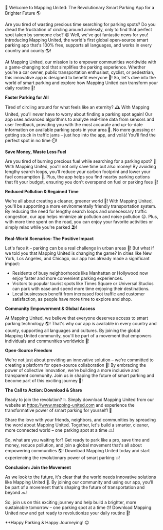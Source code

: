 🚀 Welcome to Mapping United: The Revolutionary Smart Parking App for a Brighter Future 🌎

Are you tired of wasting precious time searching for parking spots? Do you dread the frustration of circling around aimlessly, only to find that perfect spot taken by someone else? 😩 Well, we've got fantastic news for you! Introducing Mapping United, the world's first global open-source smart parking app that's 100% free, supports all languages, and works in every country and county 🌎!

At Mapping United, our mission is to empower communities worldwide with a game-changing tool that simplifies the parking experience. Whether you're a car owner, public transportation enthusiast, cyclist, or pedestrian, this innovative app is designed to benefit everyone 💪! So, let's dive into the world of smart parking and explore how Mapping United can transform your daily routine 🚗!

**Faster Parking for All**

Tired of circling around for what feels like an eternity? 🕰️ With Mapping United, you'll never have to worry about finding a parking spot again! Our app uses advanced algorithms to analyze real-time data from sensors and user feedback, providing you with the most accurate and up-to-date information on available parking spots in your area 📍. No more guessing or getting stuck in traffic jams – just hop into the app, and voilà! You'll find the perfect spot in no time ⏱️!

**Save Money, Waste Less Fuel**

Are you tired of burning precious fuel while searching for a parking spot? 💸 With Mapping United, you'll not only save time but also money! By avoiding lengthy search loops, you'll reduce your carbon footprint and lower your fuel consumption 🌟. Plus, the app helps you find nearby parking options that fit your budget, ensuring you don't overspend on fuel or parking fees 💸!

**Reduced Pollution & Regained Time**

We're all about creating a cleaner, greener world 🌿! With Mapping United, you'll be supporting a more environmentally friendly transportation system. By reducing the need for lengthy search loops and unnecessary traffic congestion, our app helps minimize air pollution and noise pollution 😌. Plus, with more time spent on the road, you can enjoy your favorite activities or simply relax while you're parked 🏖️!

**Real-World Scenarios: The Positive Impact**

Let's face it – parking can be a real challenge in urban areas 🗼️! But what if we told you that Mapping United is changing the game? In cities like New York, Los Angeles, and Chicago, our app has already made a significant impact:

* Residents of busy neighborhoods like Manhattan or Hollywood now enjoy faster and more convenient parking experiences.
* Visitors to popular tourist spots like Times Square or Universal Studios can park with ease and spend more time enjoying their destinations.
* Local businesses benefit from increased foot traffic and customer satisfaction, as people have more time to explore and shop.

**Community Empowerment & Global Access**

At Mapping United, we believe that everyone deserves access to smart parking technology 🌎! That's why our app is available in every country and county, supporting all languages and cultures. By joining the global Mapping United community, you'll be part of a movement that empowers individuals and communities worldwide 💪!

**Open-Source Freedom**

We're not just about providing an innovative solution – we're committed to creating a platform for open-source collaboration 🌈! By embracing the power of collective innovation, we're building a more inclusive and transparent community. Join us in shaping the future of smart parking and become part of this exciting journey 🚀!

**The Call to Action: Download & Share**

Ready to join the revolution? 💥 Simply download Mapping United from our website at https://www.mapping-united.com and experience the transformative power of smart parking for yourself! 📲

Share the love with your friends, neighbors, and communities by spreading the word about Mapping United. Together, let's build a smarter, cleaner, more connected world – one parking spot at a time 🔜!

So, what are you waiting for? Get ready to park like a pro, save time and money, reduce pollution, and join a global movement that's all about empowering communities 🌎! Download Mapping United today and start experiencing the revolutionary power of smart parking 💥!

**Conclusion: Join the Movement**

As we look to the future, it's clear that the world needs innovative solutions like Mapping United 🌟. By joining our community and using our app, you'll be part of a movement that's shaping the future of transportation and beyond 🔜!

So, join us on this exciting journey and help build a brighter, more sustainable tomorrow – one parking spot at a time ⏰! Download Mapping United now and get ready to revolutionize your daily routine 🚀!

**Happy Parking & Happy Journeying! 😊